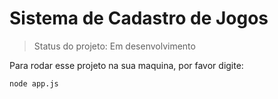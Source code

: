 # Sistema de Cadastro de Jogos

> Status do projeto: Em desenvolvimento

Para rodar esse projeto na sua maquina, por favor digite:

```
node app.js
```
